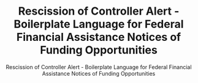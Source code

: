 ---
layout: resources-landing
title: "Rescission of Controller Alert - Boilerplate Language for Federal Financial Assistance Notices of Funding Opportunities"
subtitle: "Rescission of Controller Alert - Boilerplate Language for Federal Financial Assistance Notices of Funding Opportunities"
doc-link: ../assets/files/Controller_Alert_Rescinding Boilerplate Language_Clean.pdf
filters: federal-financial-assistance coffa controller-alert omb 2021 archived
fiscal_year: 2021
---